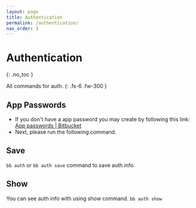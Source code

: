 ```yaml
---
layout: page
title: Authentication
permalink: /authentication/
nav_order: 3
---
```


# Authentication
{: .no_toc }

All commands for auth.
{: .fs-6 .fw-300 }

## App Passwords
* If you don't have a app password you may create by following this link: [App passwords | Bitbucket](https://support.atlassian.com/bitbucket-cloud/docs/app-passwords/)
* Next, please run the following command.

## Save
`bb auth` or `bb auth save` command to save auth info.

## Show
You can see auth info with using show command. `bb auth show`